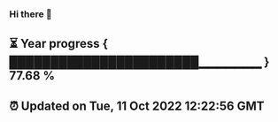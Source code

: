 ### Hi there 👋
⏳ Year progress { ███████████████████████▁▁▁▁▁▁▁ } 77.68 %
---
⏰ Updated on Tue, 11 Oct 2022 12:22:56 GMT
---
